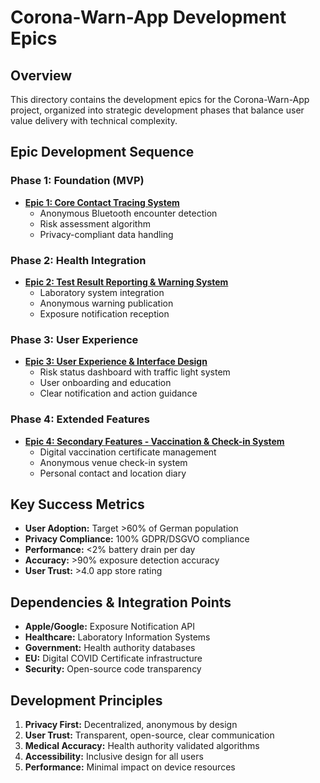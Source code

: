 # Corona-Warn-App Development Epics

## Overview

This directory contains the development epics for the Corona-Warn-App project, organized into strategic development phases that balance user value delivery with technical complexity.

## Epic Development Sequence

### Phase 1: Foundation (MVP)
- **[Epic 1: Core Contact Tracing System](./epic-1-core-contact-tracing.md)**
  - Anonymous Bluetooth encounter detection
  - Risk assessment algorithm
  - Privacy-compliant data handling

### Phase 2: Health Integration
- **[Epic 2: Test Result Reporting & Warning System](./epic-2-test-result-reporting.md)**
  - Laboratory system integration
  - Anonymous warning publication
  - Exposure notification reception

### Phase 3: User Experience
- **[Epic 3: User Experience & Interface Design](./epic-3-user-experience-interface.md)**
  - Risk status dashboard with traffic light system
  - User onboarding and education
  - Clear notification and action guidance

### Phase 4: Extended Features
- **[Epic 4: Secondary Features - Vaccination & Check-in System](./epic-4-secondary-features.md)**
  - Digital vaccination certificate management
  - Anonymous venue check-in system
  - Personal contact and location diary

## Key Success Metrics

- **User Adoption:** Target >60% of German population
- **Privacy Compliance:** 100% GDPR/DSGVO compliance
- **Performance:** <2% battery drain per day
- **Accuracy:** >90% exposure detection accuracy
- **User Trust:** >4.0 app store rating

## Dependencies & Integration Points

- **Apple/Google:** Exposure Notification API
- **Healthcare:** Laboratory Information Systems  
- **Government:** Health authority databases
- **EU:** Digital COVID Certificate infrastructure
- **Security:** Open-source code transparency

## Development Principles

1. **Privacy First:** Decentralized, anonymous by design
2. **User Trust:** Transparent, open-source, clear communication
3. **Medical Accuracy:** Health authority validated algorithms
4. **Accessibility:** Inclusive design for all users
5. **Performance:** Minimal impact on device resources